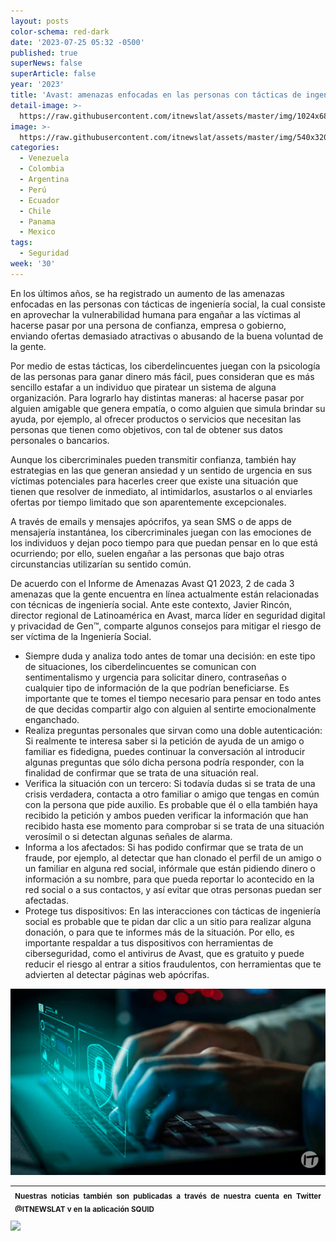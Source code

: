 ```yaml
---
layout: posts
color-schema: red-dark
date: '2023-07-25 05:32 -0500'
published: true
superNews: false
superArticle: false
year: '2023'
title: 'Avast: amenazas enfocadas en las personas con tácticas de ingeniería social'
detail-image: >-
  https://raw.githubusercontent.com/itnewslat/assets/master/img/1024x680/seguridad-en-laptop-Reporte-g.jpg
image: >-
  https://raw.githubusercontent.com/itnewslat/assets/master/img/540x320/seguridad-en-laptop-Reporte-p.jpg
categories:
  - Venezuela
  - Colombia
  - Argentina
  - Perú
  - Ecuador
  - Chile
  - Panama
  - Mexico
tags:
  - Seguridad
week: '30'
---
```

En los últimos años, se ha registrado un aumento de las amenazas enfocadas en las personas con tácticas de ingeniería social, la cual consiste en aprovechar la vulnerabilidad humana para engañar a las víctimas al hacerse pasar por una persona de confianza, empresa o gobierno, enviando ofertas demasiado atractivas o abusando de la buena voluntad de la gente. 
 
Por medio de estas tácticas, los ciberdelincuentes juegan con la psicología de las personas para ganar dinero más fácil, pues consideran que es más sencillo estafar a un individuo que piratear un sistema de alguna organización. Para lograrlo hay distintas maneras: al hacerse pasar por alguien amigable que genera empatía, o como alguien que simula brindar su ayuda, por ejemplo, al ofrecer productos o servicios que necesitan las personas que tienen como objetivos, con tal de obtener sus datos personales o bancarios. 
 
Aunque los cibercriminales pueden transmitir confianza, también hay estrategias en las que generan ansiedad y un sentido de urgencia en sus víctimas potenciales para hacerles creer que existe una situación que tienen que resolver de inmediato, al intimidarlos, asustarlos o al enviarles ofertas por tiempo limitado que son aparentemente excepcionales.  
 
A través de emails y mensajes apócrifos, ya sean SMS o de apps de mensajería instantánea, los cibercriminales juegan con las emociones de los individuos y dejan poco tiempo para que puedan pensar en lo que está ocurriendo; por ello, suelen engañar a las personas que bajo otras circunstancias utilizarían su sentido común. 
 
De acuerdo con el Informe de Amenazas Avast Q1 2023, 2 de cada 3 amenazas que la gente encuentra en línea actualmente están relacionadas con técnicas de ingeniería social. Ante este contexto, Javier Rincón, director regional de Latinoamérica en Avast, marca líder en seguridad digital y privacidad de Gen™, comparte algunos consejos para mitigar el riesgo de ser víctima de la Ingeniería Social. 
 
- Siempre duda y analiza todo antes de tomar una decisión: en este tipo de situaciones, los ciberdelincuentes se comunican con sentimentalismo y urgencia para solicitar dinero, contraseñas o cualquier tipo de información de la que podrían beneficiarse. Es importante que te tomes el tiempo necesario para pensar en todo antes de que decidas compartir algo con alguien al sentirte emocionalmente enganchado. 
- Realiza preguntas personales que sirvan como una doble autenticación: Si realmente te interesa saber si la petición de ayuda de un amigo o familiar es fidedigna, puedes continuar la conversación al introducir algunas preguntas que sólo dicha persona podría responder, con la finalidad de confirmar que se trata de una situación real.  
- Verifica la situación con un tercero: Si todavía dudas si se trata de una crisis verdadera, contacta a otro familiar o amigo que tengas en común con la persona que pide auxilio. Es probable que él o ella también haya recibido la petición y ambos pueden verificar la información que han recibido hasta ese momento para comprobar si se trata de una situación verosímil o si detectan algunas señales de alarma. 
- Informa a los afectados: Si has podido confirmar que se trata de un fraude, por ejemplo, al detectar que han clonado el perfil de un amigo o un familiar en alguna red social, infórmale que están pidiendo dinero o información a su nombre, para que pueda reportar lo acontecido en la red social o a sus contactos, y así evitar que otras personas puedan ser afectadas.  
- Protege tus dispositivos: En las interacciones con tácticas de ingeniería social es probable que te pidan dar clic a un sitio para realizar alguna donación, o para que te informes más de la situación. Por ello, es importante respaldar a tus dispositivos con herramientas de ciberseguridad, como el antivirus de Avast, que es gratuito y puede reducir el riesgo al entrar a sitios fraudulentos, con herramientas que te advierten al detectar páginas web apócrifas.

![](https://raw.githubusercontent.com/itnewslat/assets/master/img/540x320/seguridad-en-laptop-p.jpg)

<table style="height: 42px;" width="569">
<tbody>
<tr>
<td style="text-align: justify;"><sub><strong>Nuestras noticias también son publicadas a través de nuestra cuenta en Twitter <a href="https://twitter.com/itnewslat?lang=es">@ITNEWSLAT</a> y en la aplicación <a href="https://squidapp.co/en/">SQUID</a></strong></sub></td>
</tr>
</tbody>
</table>
<img src="https://tracker.metricool.com/c3po.jpg?hash=56f88a41e39ab42c063cc51676587a04"/>
